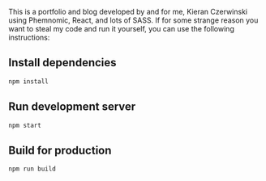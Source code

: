 This is a portfolio and blog developed by and for me, Kieran Czerwinski using Phemnomic, React, and lots of SASS. If for some strange reason you want to steal my code and run it yourself, you can use the following instructions:


## Install dependencies

```sh
npm install
```

## Run development server

```sh
npm start
```

## Build for production

```sh
npm run build
```
